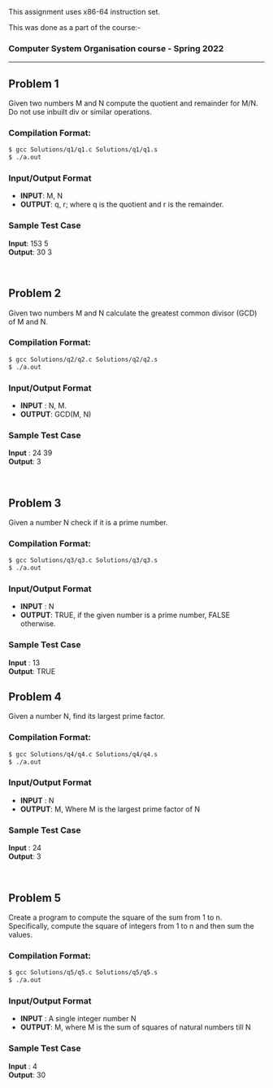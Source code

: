 This assignment uses x86-64 instruction set.

This was done as a part of the course:-
### **Computer System Organisation course - Spring 2022**

---

## Problem 1

Given two numbers M and N compute the quotient and remainder for M/N. Do not use inbuilt div or similar operations.

### **Compilation Format:**
```sh
$ gcc Solutions/q1/q1.c Solutions/q1/q1.s
$ ./a.out
```

### Input/Output Format
- **INPUT**: M, N
- **OUTPUT**: q, r; where q is the quotient and r is the remainder.

### Sample Test Case
**Input**: 153 5 \
**Output**: 30 3 


<br>

## Problem 2

Given two numbers M and N calculate the greatest common divisor (GCD) of M and N.


### **Compilation Format:**
```sh
$ gcc Solutions/q2/q2.c Solutions/q2/q2.s
$ ./a.out
```

### Input/Output Format
- **INPUT** : N, M.
- **OUTPUT**: GCD(M, N)

### Sample Test Case
**Input** : 24 39 \
**Output**: 3 

<br>

## Problem 3

Given a number N check if it is a prime number.


### **Compilation Format:**
```sh
$ gcc Solutions/q3/q3.c Solutions/q3/q3.s
$ ./a.out
```

### Input/Output Format
- **INPUT** : N
- **OUTPUT**: TRUE, if the given number is a prime number, FALSE otherwise.

### Sample Test Case
**Input** : 13 \
**Output**: TRUE 




## Problem 4

Given a number N, find its largest prime factor.    


### **Compilation Format:**
```sh
$ gcc Solutions/q4/q4.c Solutions/q4/q4.s
$ ./a.out
```

### Input/Output Format
- **INPUT** : N
- **OUTPUT**: M, Where M is the largest prime factor of N

### Sample Test Case
**Input** : 24 \
**Output**: 3 

<br>



## Problem 5

Create a program to compute the square of the sum from 1 to n. Specifically, compute the square of integers from 1 to n and then sum the values.  


### **Compilation Format:**
```sh
$ gcc Solutions/q5/q5.c Solutions/q5/q5.s
$ ./a.out
```

### Input/Output Format
- **INPUT** : A single integer number N
- **OUTPUT**: M, where M is the sum of squares of natural numbers till N

### Sample Test Case
**Input** : 4 \
**Output**: 30 
